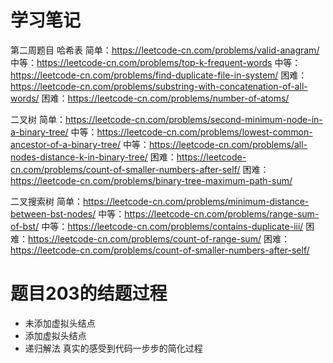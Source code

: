 # 学习笔记
第二周题目
哈希表
简单：https://leetcode-cn.com/problems/valid-anagram/
中等：https://leetcode-cn.com/problems/top-k-frequent-words
中等：https://leetcode-cn.com/problems/find-duplicate-file-in-system/
困难：https://leetcode-cn.com/problems/substring-with-concatenation-of-all-words/
困难：https://leetcode-cn.com/problems/number-of-atoms/

二叉树
简单：https://leetcode-cn.com/problems/second-minimum-node-in-a-binary-tree/
中等：https://leetcode-cn.com/problems/lowest-common-ancestor-of-a-binary-tree/
中等：https://leetcode-cn.com/problems/all-nodes-distance-k-in-binary-tree/
困难：https://leetcode-cn.com/problems/count-of-smaller-numbers-after-self/
困难：https://leetcode-cn.com/problems/binary-tree-maximum-path-sum/

二叉搜索树
简单：https://leetcode-cn.com/problems/minimum-distance-between-bst-nodes/
中等：https://leetcode-cn.com/problems/range-sum-of-bst/
中等：https://leetcode-cn.com/problems/contains-duplicate-iii/
困难：https://leetcode-cn.com/problems/count-of-range-sum/
困难：https://leetcode-cn.com/problems/count-of-smaller-numbers-after-self/

# 题目203的结题过程
- 未添加虚拟头结点
- 添加虚拟头结点
- 递归解法
真实的感受到代码一步步的简化过程

